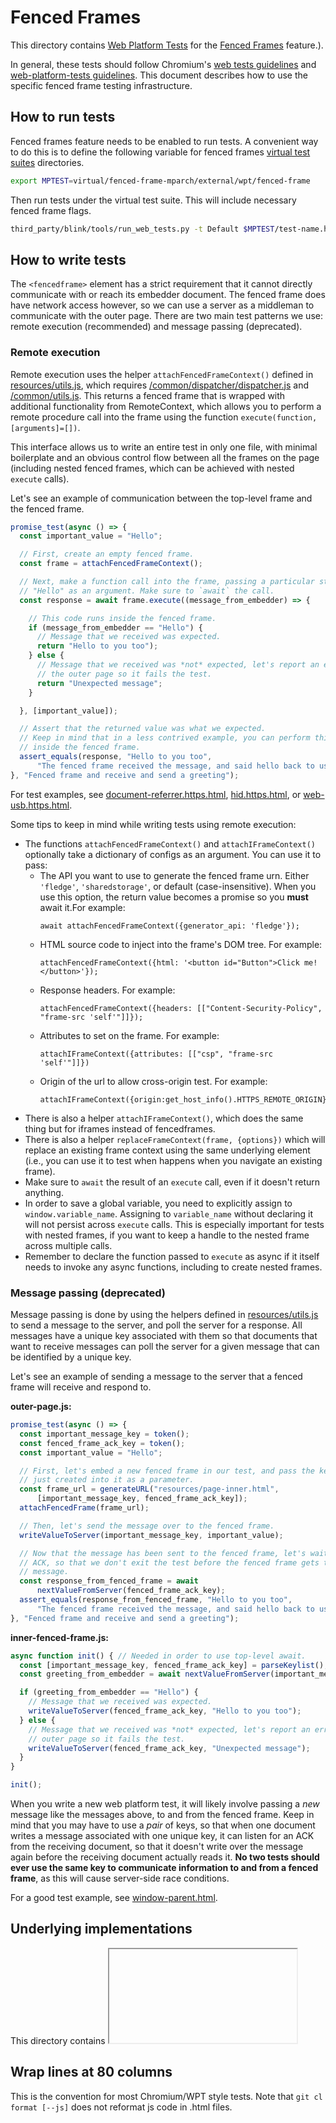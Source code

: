 # Fenced Frames

This directory contains [Web Platform
Tests](third_party/blink/web_tests/external/wpt) for the [Fenced
Frames](https://github.com/shivanigithub/fenced-frame) feature.).

In general, these tests should follow Chromium's [web tests
guidelines](docs/testing/web_tests_tips.md) and [web-platform-tests
guidelines](/docs/testing/web_platform_tests.md). This document describes
how to use the specific fenced frame testing infrastructure.

## How to run tests
Fenced frames feature needs to be enabled to run tests. A convenient way to
do this is to define the following variable for fenced frames [virtual test
suites](https://chromium.googlesource.com/chromium/src/+/HEAD/docs/testing/web_tests.md#virtual-test-suites)
directories.
```bash
export MPTEST=virtual/fenced-frame-mparch/external/wpt/fenced-frame
```

Then run tests under the virtual test suite. This will include necessary
fenced frame flags.
```bash
third_party/blink/tools/run_web_tests.py -t Default $MPTEST/test-name.https.html
```

## How to write tests

The `<fencedframe>` element has a strict requirement that it cannot directly
communicate with or reach its embedder document. The fenced frame does have
network access however, so we can use a server as a middleman to communicate
with the outer page. There are two main test patterns we use: remote execution
(recommended) and message passing (deprecated).

### Remote execution

Remote execution uses the helper `attachFencedFrameContext()` defined in
[resources/utils.js](resources/utils.js), which requires
[/common/dispatcher/dispatcher.js](/common/dispatcher/dispatcher.js) and
[/common/utils.js](/common/utils.js). This returns a fenced frame that is
wrapped with additional functionality from RemoteContext, which allows you to
perform a remote procedure call into the frame using the function
`execute(function, [arguments]=[])`.

This interface allows us to write an entire test in only one file, with minimal
boilerplate and an obvious control flow between all the frames on the page
(including nested fenced frames, which can be achieved with nested `execute`
calls).

Let's see an example of communication between the top-level frame and the fenced
frame.

```js
promise_test(async () => {
  const important_value = "Hello";

  // First, create an empty fenced frame.
  const frame = attachFencedFrameContext();

  // Next, make a function call into the frame, passing a particular string
  // "Hello" as an argument. Make sure to `await` the call.
  const response = await frame.execute((message_from_embedder) => {

    // This code runs inside the fenced frame.
    if (message_from_embedder == "Hello") {
      // Message that we received was expected.
      return "Hello to you too");
    } else {
      // Message that we received was *not* expected, let's report an error to
      // the outer page so it fails the test.
      return "Unexpected message";
    }

  }, [important_value]);

  // Assert that the returned value was what we expected.
  // Keep in mind that in a less contrived example, you can perform this assert
  // inside the fenced frame.
  assert_equals(response, "Hello to you too",
      "The fenced frame received the message, and said hello back to us".)
}, "Fenced frame and receive and send a greeting");
```

For test examples, see
[document-referrer.https.html](document-referrer.https.html),
[hid.https.html](hid.https.html),
or [web-usb.https.html](web-usb.https.html).

Some tips to keep in mind while writing tests using remote execution:
* The functions `attachFencedFrameContext()` and `attachIFrameContext()`
  optionally take a dictionary of configs as an argument. You can use it to
  pass:
  * The API you want to use to generate the fenced frame urn. Either `'fledge'`,
    `'sharedstorage'`, or default (case-insensitive). When you use this option,
    the return value becomes a promise so you **must** await it.For example:
    ```
    await attachFencedFrameContext({generator_api: 'fledge'});
    ```
  * HTML source code to inject into the frame's DOM tree. For example:
    ```
    attachFencedFrameContext({html: '<button id="Button">Click me!</button>'});
    ```
  * Response headers. For example:
    ```
    attachFencedFrameContext({headers: [["Content-Security-Policy", "frame-src 'self'"]]});
    ```
  * Attributes to set on the frame. For example:
    ```
    attachIFrameContext({attributes: [["csp", "frame-src 'self'"]]})
    ```
  * Origin of the url to allow cross-origin test. For example:
    ```
    attachIFrameContext({origin:get_host_info().HTTPS_REMOTE_ORIGIN})
    ```
* There is also a helper `attachIFrameContext()`, which does the same thing
  but for iframes instead of fencedframes.
* There is also a helper `replaceFrameContext(frame, {options})` which will
  replace an existing frame context using the same underlying element (i.e., you
  can use it to test when happens when you navigate an existing frame).
* Make sure to `await` the result of an `execute` call, even if it doesn't
  return anything.
* In order to save a global variable, you need to explicitly assign to
  `window.variable_name`. Assigning to `variable_name` without declaring it
  will not persist across `execute` calls. This is especially important for
  tests with nested frames, if you want to keep a handle to the nested frame
  across multiple calls.
* Remember to declare the function passed to `execute` as async if it itself
  needs to invoke any async functions, including to create nested frames.

### Message passing (deprecated)

Message passing is done by using the helpers
defined in
[resources/utils.js](third_party/blink/web_tests/wpt_internal/fenced_frame/resources/utils.js)
to send a message to the server, and poll the server for a response. All
messages have a unique key associated with them so that documents that want to
receive messages can poll the server for a given message that can be identified
by a unique key.

Let's see an example of sending a message to the server that a fenced frame will
receive and respond to.

**outer-page.js:**
```js
promise_test(async () => {
  const important_message_key = token();
  const fenced_frame_ack_key = token();
  const important_value = "Hello";

  // First, let's embed a new fenced frame in our test, and pass the key we
  // just created into it as a parameter.
  const frame_url = generateURL("resources/page-inner.html",
      [important_message_key, fenced_frame_ack_key]);
  attachFencedFrame(frame_url);

  // Then, let's send the message over to the fenced frame.
  writeValueToServer(important_message_key, important_value);

  // Now that the message has been sent to the fenced frame, let's wait for its
  // ACK, so that we don't exit the test before the fenced frame gets the
  // message.
  const response_from_fenced_frame = await
      nextValueFromServer(fenced_frame_ack_key);
  assert_equals(response_from_fenced_frame, "Hello to you too",
      "The fenced frame received the message, and said hello back to us");
}, "Fenced frame and receive and send a greeting");
```

**inner-fenced-frame.js:**

```js
async function init() { // Needed in order to use top-level await.
  const [important_message_key, fenced_frame_ack_key] = parseKeylist();
  const greeting_from_embedder = await nextValueFromServer(important_message_key);

  if (greeting_from_embedder == "Hello") {
    // Message that we received was expected.
    writeValueToServer(fenced_frame_ack_key, "Hello to you too");
  } else {
    // Message that we received was *not* expected, let's report an error to the
    // outer page so it fails the test.
    writeValueToServer(fenced_frame_ack_key, "Unexpected message");
  }
}

init();
```

When you write a new web platform test, it will likely involve passing a _new_
message like the messages above, to and from the fenced frame. Keep in mind
that you may have to use a _pair_ of keys, so that when one document writes a
message associated with one unique key, it can listen for an ACK from the
receiving document, so that it doesn't write over the message again before the
receiving document actually reads it. **No two tests should ever use the same
key to communicate information to and from a fenced frame**, as this will cause
server-side race conditions.

For a good test example, see
[window-parent.html](window-parent.html).

## Underlying implementations

This directory contains <fencedframe> tests that exercise the
`blink::features::kFencedFrames` feature.

## Wrap lines at 80 columns

This is the convention for most Chromium/WPT style tests. Note that
`git cl format [--js]` does not reformat js code in .html files.

